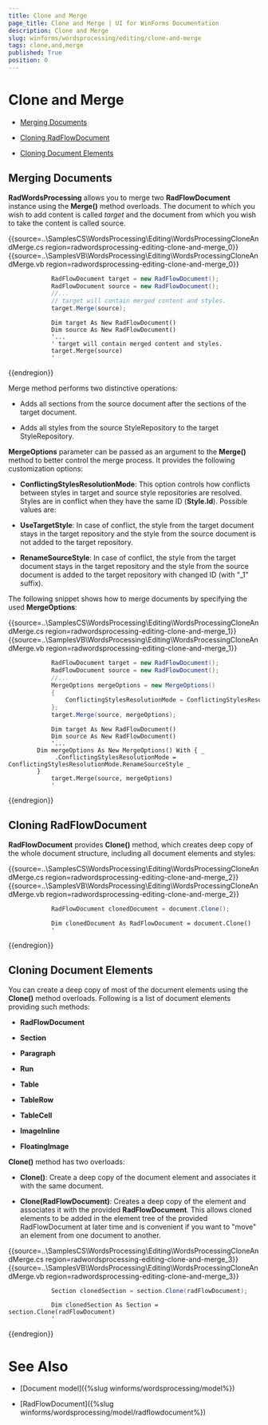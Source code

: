 ```yaml
---
title: Clone and Merge
page_title: Clone and Merge | UI for WinForms Documentation
description: Clone and Merge
slug: winforms/wordsprocessing/editing/clone-and-merge
tags: clone,and,merge
published: True
position: 0
---
```


# Clone and Merge



* [Merging Documents](#merging-documents)

* [Cloning RadFlowDocument](#cloning-radflowdocument)

* [Cloning Document Elements](#cloning-document-elements)

## Merging Documents

__RadWordsProcessing__ allows you to merge two __RadFlowDocument__ instance using the __Merge()__ method overloads. The document to which you wish to add content is called *target* and the document from which you wish to take the content is called source.

{{source=..\SamplesCS\WordsProcessing\Editing\WordsProcessingCloneAndMerge.cs region=radwordsprocessing-editing-clone-and-merge_0}} 
{{source=..\SamplesVB\WordsProcessing\Editing\WordsProcessingCloneAndMerge.vb region=radwordsprocessing-editing-clone-and-merge_0}} 

````C#
            RadFlowDocument target = new RadFlowDocument();
            RadFlowDocument source = new RadFlowDocument();
            //...
            // target will contain merged content and styles.
            target.Merge(source);
````
````VB.NET
            Dim target As New RadFlowDocument()
            Dim source As New RadFlowDocument()
            '...
            ' target will contain merged content and styles.
            target.Merge(source)
            '
````

{{endregion}} 

Merge method performs two distinctive operations:

* Adds all sections from the source document after the sections of the target document.
            

* Adds all styles from the source StyleRepository to the target StyleRepository.
            

__MergeOptions__ parameter can be passed as an argument to the __Merge()__ method to better control the
          merge process. It provides the following customization options:
        

* __ConflictingStylesResolutionMode__: This option controls how conflicts between styles in target and source style
              repositories are resolved.  Styles are in conflict when they have the same ID (__Style.Id__). Possible values are:
            

* __UseTargetStyle__: In case of conflict, the style from the target document stays in the target repository and
                  the style from the source document is not added to the target repository.
                

* __RenameSourceStyle__: In case of conflict, the style from the target document stays in the target repository and
                  the style from the source document is added to the target repository with changed ID (with "_1" suffix).
                

The following snippet shows how to merge documents by specifying the used __MergeOptions__:

{{source=..\SamplesCS\WordsProcessing\Editing\WordsProcessingCloneAndMerge.cs region=radwordsprocessing-editing-clone-and-merge_1}} 
{{source=..\SamplesVB\WordsProcessing\Editing\WordsProcessingCloneAndMerge.vb region=radwordsprocessing-editing-clone-and-merge_1}} 

````C#
            RadFlowDocument target = new RadFlowDocument();
            RadFlowDocument source = new RadFlowDocument();
            //...
            MergeOptions mergeOptions = new MergeOptions()
            {
                ConflictingStylesResolutionMode = ConflictingStylesResolutionMode.RenameSourceStyle
            };
            target.Merge(source, mergeOptions);
````
````VB.NET
            Dim target As New RadFlowDocument()
            Dim source As New RadFlowDocument()
            '...
        Dim mergeOptions As New MergeOptions() With { _
             .ConflictingStylesResolutionMode = ConflictingStylesResolutionMode.RenameSourceStyle _
        }
            target.Merge(source, mergeOptions)
            '
````

{{endregion}} 

## Cloning RadFlowDocument

__RadFlowDocument__ provides __Clone()__ method, which creates deep copy of the whole document structure, including all document elements and styles:

{{source=..\SamplesCS\WordsProcessing\Editing\WordsProcessingCloneAndMerge.cs region=radwordsprocessing-editing-clone-and-merge_2}} 
{{source=..\SamplesVB\WordsProcessing\Editing\WordsProcessingCloneAndMerge.vb region=radwordsprocessing-editing-clone-and-merge_2}} 

````C#
            RadFlowDocument clonedDocument = document.Clone();
````
````VB.NET
            Dim clonedDocument As RadFlowDocument = document.Clone()
            '
````

{{endregion}}

## Cloning Document Elements

You can create a deep copy of most of the document elements using the __Clone()__ method overloads. Following is a list of
          document elements providing such methods:
        

* __RadFlowDocument__

* __Section__

* __Paragraph__

* __Run__

* __Table__

* __TableRow__

* __TableCell__

* __ImageInline__

* __FloatingImage__

__Clone()__ method has two overloads:
        

* __Clone()__: Create a deep copy of the document element and associates it with the same document.
            

* __Clone(RadFlowDocument)__: Creates a deep copy of the element and associates it with the provided __RadFlowDocument__. This allows cloned elements to be added in the element tree of the provided RadFlowDocument at later time and is convenient if you want to "move" an element from one document to another.

{{source=..\SamplesCS\WordsProcessing\Editing\WordsProcessingCloneAndMerge.cs region=radwordsprocessing-editing-clone-and-merge_3}} 
{{source=..\SamplesVB\WordsProcessing\Editing\WordsProcessingCloneAndMerge.vb region=radwordsprocessing-editing-clone-and-merge_3}} 

````C#
            Section clonedSection = section.Clone(radFlowDocument);
````
````VB.NET
            Dim clonedSection As Section = section.Clone(radFlowDocument)
            '
````

{{endregion}}

# See Also

 * [Document model]({%slug winforms/wordsprocessing/model%})

 * [RadFlowDocument]({%slug winforms/wordsprocessing/model/radflowdocument%})
